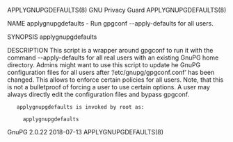 APPLYGNUPGDEFAULTS(8)                                                                         GNU Privacy Guard                                                                         APPLYGNUPGDEFAULTS(8)



NAME
       applygnupgdefaults - Run gpgconf --apply-defaults for all users.

SYNOPSIS
       applygnupgdefaults


DESCRIPTION
       This script is a wrapper around gpgconf to run it with the command --apply-defaults for all real users with an existing GnuPG home directory.  Admins might want to use this script to update he GnuPG
       configuration files for all users after ‘/etc/gnupg/gpgconf.conf’ has been changed.  This allows to enforce certain policies for all users.  Note, that this is not a bulletproof of forcing a user to
       use certain options.  A user may always directly edit the configuration files and bypass gpgconf.


       applygnupgdefaults is invoked by root as:

         applygnupgdefaults






GnuPG 2.0.22                                                                                      2018-07-13                                                                            APPLYGNUPGDEFAULTS(8)
